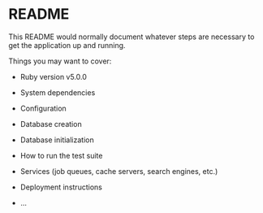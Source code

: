 # README

This README would normally document whatever steps are necessary to get the
application up and running.

Things you may want to cover:

* Ruby version
v5.0.0
* System dependencies

* Configuration

* Database creation

* Database initialization

* How to run the test suite

* Services (job queues, cache servers, search engines, etc.)

* Deployment instructions

* ...

